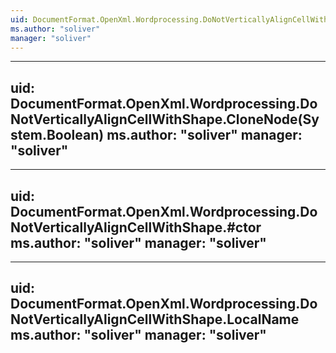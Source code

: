```yaml
---
uid: DocumentFormat.OpenXml.Wordprocessing.DoNotVerticallyAlignCellWithShape
ms.author: "soliver"
manager: "soliver"
---
```


---
uid: DocumentFormat.OpenXml.Wordprocessing.DoNotVerticallyAlignCellWithShape.CloneNode(System.Boolean)
ms.author: "soliver"
manager: "soliver"
---

---
uid: DocumentFormat.OpenXml.Wordprocessing.DoNotVerticallyAlignCellWithShape.#ctor
ms.author: "soliver"
manager: "soliver"
---

---
uid: DocumentFormat.OpenXml.Wordprocessing.DoNotVerticallyAlignCellWithShape.LocalName
ms.author: "soliver"
manager: "soliver"
---
